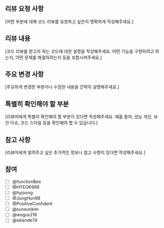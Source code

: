 ## 리뷰 요청 사항
[어떤 부분에 대해 코드 리뷰를 요청하고 싶은지 명확하게 작성해주세요.]

## 리뷰 내용
[코드 리뷰를 받고자 하는 코드에 대한 설명을 작성해주세요. 어떤 기능을 구현하려고 하는지, 어떤 문제를 해결하려는지 등을 포함시켜주세요.]

## 주요 변경 사항
[주요하게 변경한 부분이나 수정한 내용을 간략히 설명해주세요.]

## 특별히 확인해야 할 부분
[리뷰어에게 특별히 확인해야 할 부분이 있다면 작성해주세요. 예를 들어, 성능 개선, 보안 이슈, 코드 스타일 등을 확인해야 할 수 있습니다.]

## 참고 사항
[리뷰어에게 알려주고 싶은 추가적인 정보나 참고 사항이 있다면 작성해주세요.]


## 참여
- [ ] @functionBee
- [ ] @HYEOK999
- [ ] @hyjoong
- [ ] @JungHun98
- [ ] @PositiveConfident
- [ ] @suneunkim
- [ ] @wogus216
- [ ] @skiende74
